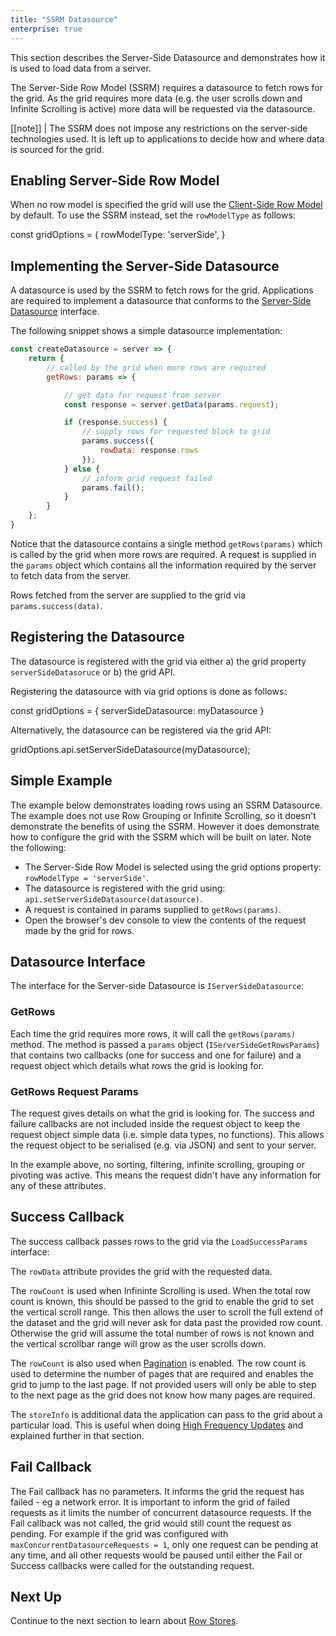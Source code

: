 ```yaml
---
title: "SSRM Datasource"
enterprise: true
---
```


This section describes the Server-Side Datasource and demonstrates how it is used to load data from a
server.


The Server-Side Row Model (SSRM) requires a datasource to fetch rows for the grid. As the grid requires more data
(e.g. the user scrolls down and Infinite Scrolling is active) more data will be requested via the datasource.

[[note]]
| The SSRM does not impose any restrictions on the server-side technologies used. It is left up to applications to decide how and where data is sourced for the grid.

## Enabling Server-Side Row Model

When no row model is specified the grid will use the [Client-Side Row Model](/client-side-model/) by default. To use the SSRM instead, set the `rowModelType` as follows:

<snippet>
const gridOptions = {
    rowModelType: 'serverSide',
}
</snippet>

## Implementing the Server-Side Datasource

A datasource is used by the SSRM to fetch rows for the grid. Applications are required to implement a datasource that conforms to the [Server-Side Datasource](#datasource-interface) interface.

The following snippet shows a simple datasource implementation:

```js
const createDatasource = server => {
    return {
        // called by the grid when more rows are required
        getRows: params => {

            // get data for request from server
            const response = server.getData(params.request);

            if (response.success) {
                // supply rows for requested block to grid
                params.success({
                    rowData: response.rows
                });
            } else {
                // inform grid request failed
                params.fail();
            }
        }
    };
}
```

Notice that the datasource contains a single method `getRows(params)` which is called by the grid when more rows are required. A request is supplied in the `params` object which contains all the information required by the server to fetch data from the server.

Rows fetched from the server are supplied to the grid via `params.success(data)`.

## Registering the Datasource

The datasource is registered with the grid via either a) the grid property `serverSideDatasoruce` or b) the grid API.

Registering the datasource with via grid options is done as follows:

<snippet>
const gridOptions = {
    serverSideDatasource: myDatasource
}
</snippet>

Alternatively, the datasource can be registered via the grid API:

<snippet>
gridOptions.api.setServerSideDatasource(myDatasource);
</snippet>

## Simple Example

The example below demonstrates loading rows using an SSRM Datasource. The example does not use
Row Grouping or Infinite Scrolling, so it doesn't demonstrate the benefits of using the SSRM.
However it does demonstrate how to configure the grid with the SSRM which will be built on later.
Note the following:

- The Server-Side Row Model is selected using the grid options property: `rowModelType = 'serverSide'`.
- The datasource is registered with the grid using: `api.setServerSideDatasource(datasource)`.
- A request is contained in params supplied to `getRows(params)`.
- Open the browser's dev console to view the contents of the request made by the grid for rows.

<grid-example title='Simple Example' name='simple' type='generated' options='{ "enterprise": true, "modules": ["serverside", "menu", "columnpanel"] }'></grid-example>

## Datasource Interface

The interface for the Server-side Datasource is `IServerSideDatasource`:

<interface-documentation interfaceName='IServerSideDatasource' ></interface-documentation>

### GetRows

Each time the grid requires more rows, it will call the `getRows(params)` method. The method is passed a `params` object (`IServerSideGetRowsParams`) that contains two callbacks (one for success and one for failure) and a request object which details what rows the grid is looking for.

<interface-documentation interfaceName='IServerSideGetRowsParams' config='{"overrideBottomMargin":"1rem"}' ></interface-documentation>

### GetRows Request Params

The request gives details on what the grid is looking for. The success and failure callbacks are not included inside
the request object to keep the request object simple data (i.e. simple data types, no functions). This allows the
request object to be serialised (e.g. via JSON) and sent to your server.

<interface-documentation interfaceName='IServerSideGetRowsRequest' config='{"overrideBottomMargin":"1rem"}' ></interface-documentation>

In the example above, no sorting, filtering, infinite scrolling, grouping or pivoting was active. This means the
request didn't have any information for any of these attributes.

## Success Callback

The success callback passes rows to the grid via the `LoadSuccessParams` interface:

<interface-documentation interfaceName='LoadSuccessParams' config='{"overrideBottomMargin":"1rem"}' ></interface-documentation>

The `rowData` attribute provides the grid with the requested data.

The `rowCount` is used when Infininte Scrolling is used. When the total row count is known, this should be passed to the grid to enable the grid to set the vertical scroll range. This then allows the user to scroll the full extend of the dataset and the grid will never ask for data past the provided row count. Otherwise the grid will assume the total number of rows is not known and the vertical scrollbar range will grow as the user scrolls down.

The `rowCount` is also used when [Pagination](/server-side-model-pagination/) is enabled. The row count is used to determine the number of pages that are required and enables the grid to jump to the last page. If not provided users will only be able to step to the next page as the grid does not know how many pages are required.

The `storeInfo` is additional data the application can pass to the grid about a particular load. This is useful when doing [High Frequency Updates](/server-side-model-high-frequency/) and explained further in that section.

## Fail Callback

The Fail callback has no parameters. It informs the grid the request has failed - eg a network error. It is important to inform the grid of failed requests as it limits the number of concurrent datasource requests. If the Fail callback was not called, the grid would still count the request as pending. For example if the grid was configured with `maxConcurrentDatasourceRequests = 1`, only one request can be pending at any time, and all other requests would be paused until either the Fail or Success callbacks were called for the outstanding request.

## Next Up

Continue to the next section to learn about [Row Stores](/server-side-model-row-stores/).

